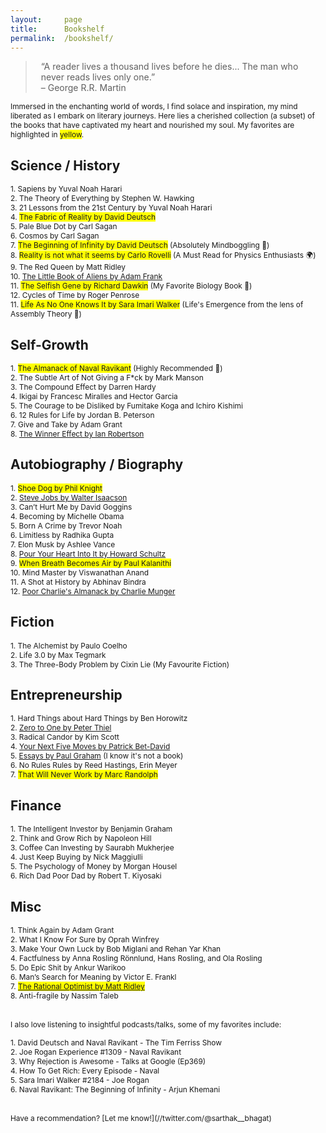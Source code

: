 ```yaml
---
layout:     page
title:      Bookshelf
permalink:  /bookshelf/
---
```


<style type="text/css">
    strong {
        color: #3498db;
        font-weight: 400;
    }
    blockquote {
        padding: 0px 23px;
    }
</style>

> “A reader lives a thousand lives before he dies... The man who never reads lives only one.”  
> – George R.R. Martin

<span style="font-size: 85%;">Immersed in the enchanting world of words, I find solace and inspiration, my mind liberated as I embark on literary journeys.
Here lies a cherished collection (a subset) of the books that have captivated my heart and nourished my soul. My favorites are highlighted in <span style="background-color: yellow;">yellow</span>.</span><br>

## Science / History

<span style="font-size: 85%;">1. Sapiens by Yuval Noah Harari</span><br>
<span style="font-size: 85%;">2. The Theory of Everything by Stephen W. Hawking</span><br>
<span style="font-size: 85%;">3. 21 Lessons from the 21st Century by Yuval Noah Harari</span><br>
<span style="font-size: 85%;">4. <span style="background-color: yellow;">The Fabric of Reality by David Deutsch</span></span><br>
<span style="font-size: 85%;">5. Pale Blue Dot by Carl Sagan</span><br>
<span style="font-size: 85%;">6. Cosmos by Carl Sagan</span><br>
<span style="font-size: 85%;">7. <span style="background-color: yellow;">The Beginning of Infinity by David Deutsch</span> (Absolutely Mindboggling
🤯)</span><br>
<span style="font-size: 85%;">8. <span style="background-color: yellow;">Reality is not what it seems by Carlo Rovelli</span> (A Must Read for Physics Enthusiasts 🌍)</span><br>
<span style="font-size: 85%;">9. The Red Queen by Matt Ridley</span><br>
<span style="font-size: 85%;">10. <a href="https://sarthak268.github.io/bookshelf/aliens/">The Little Book of Aliens by Adam Frank</a></span><br>
<span style="font-size: 85%;">11. <span style="background-color: yellow;">The Selfish Gene by Richard Dawkin</span> (My Favorite Biology Book 🧬)</span><br>
<span style="font-size: 85%;">12. Cycles of Time by Roger Penrose</span><br>
<span style="font-size: 85%;">11. <span style="background-color: yellow;">Life As No One Knows It by Sara Imari Walker</span> (Life's Emergence from the lens of Assembly Theory 🌿)</span><br>

## Self-Growth

<span style="font-size: 85%;">1. <span style="background-color: yellow;">The Almanack of Naval Ravikant</span> (Highly Recommended 🧠)</span><br>
<span style="font-size: 85%;">2. The Subtle Art of Not Giving a F*ck by Mark Manson</span><br>
<span style="font-size: 85%;">3. The Compound Effect by Darren Hardy</span><br>
<span style="font-size: 85%;">4. Ikigai by Francesc Miralles and Hector Garcia</span><br>
<span style="font-size: 85%;">5. The Courage to be Disliked by Fumitake Koga and Ichiro Kishimi</span><br>
<span style="font-size: 85%;">6. 12 Rules for Life by Jordan B. Peterson</span><br>
<span style="font-size: 85%;">7. Give and Take by Adam Grant</span><br>
<span style="font-size: 85%;">8. <a href="https://sarthak268.github.io/bookshelf/winner_effect/">The Winner Effect by Ian Robertson</a></span><br>

## Autobiography / Biography

<span style="font-size: 85%;">1. <span style="background-color: yellow;">Shoe Dog by Phil Knight</span></span><br>
<span style="font-size: 85%;">2. <a href="https://sarthak268.github.io/bookshelf/steve_jobs/">Steve Jobs by Walter Isaacson</a></span><br>
<span style="font-size: 85%;">3. Can’t Hurt Me by David Goggins</span><br>
<span style="font-size: 85%;">4. Becoming by Michelle Obama</span><br>
<span style="font-size: 85%;">5. Born A Crime by Trevor Noah</span><br>
<span style="font-size: 85%;">6. Limitless by Radhika Gupta</span><br>
<span style="font-size: 85%;">7. Elon Musk by Ashlee Vance</span><br>
<span style="font-size: 85%;">8. <a href="https://sarthak268.github.io/bookshelf/starbucks/">Pour Your Heart Into It by Howard Schultz</a></span><br>
<span style="font-size: 85%;">9. <span style="background-color: yellow;">When Breath Becomes Air by Paul Kalanithi</span></span><br>
<span style="font-size: 85%;">10. Mind Master by Viswanathan Anand</span><br>
<span style="font-size: 85%;">11. A Shot at History by Abhinav Bindra</span><br>
<span style="font-size: 85%;">12. <a href="https://sarthak268.github.io/bookshelf/charlie/">Poor Charlie's Almanack by Charlie Munger</a></span><br>

## Fiction

<span style="font-size: 85%;">1. The Alchemist by Paulo Coelho</span><br>
<span style="font-size: 85%;">2. Life 3.0 by Max Tegmark</span><br>
<span style="font-size: 85%;">3. The Three-Body Problem by Cixin Lie (My Favourite Fiction)</span><br>

## Entrepreneurship

<span style="font-size: 85%;">1. Hard Things about Hard Things by Ben Horowitz</span><br>
<span style="font-size: 85%;">2. <a href="https://sarthak268.github.io/bookshelf/zero_to_one/">Zero to One by Peter Thiel</a></span><br>
<span style="font-size: 85%;">3. Radical Candor by Kim Scott</span><br>
<span style="font-size: 85%;">4. <a href="https://sarthak268.github.io/bookshelf/five_moves_ahead/">Your Next Five Moves by Patrick Bet-David</a></span><br>
<span style="font-size: 85%;">5. <a href="https://sarthak268.github.io/bookshelf/zero_to_one/">Essays by Paul Graham</a> (I know it's not a book)</span><br>
<span style="font-size: 85%;">6. No Rules Rules by Reed Hastings, Erin Meyer</span><br>
<span style="font-size: 85%;">7. <span style="background-color: yellow;">That Will Never Work by Marc Randolph</span></span><br>

## Finance

<span style="font-size: 85%;">1. The Intelligent Investor by Benjamin Graham</span><br>
<span style="font-size: 85%;">2. Think and Grow Rich by Napoleon Hill</span><br>
<span style="font-size: 85%;">3. Coffee Can Investing by Saurabh Mukherjee</span><br>
<span style="font-size: 85%;">4. Just Keep Buying by Nick Maggiulli</span><br>
<span style="font-size: 85%;">5. The Psychology of Money by Morgan Housel</span><br>
<span style="font-size: 85%;">6. Rich Dad Poor Dad by Robert T. Kiyosaki</span><br>

## Misc

<span style="font-size: 85%;">1. Think Again by Adam Grant</span><br>
<span style="font-size: 85%;">2. What I Know For Sure by Oprah Winfrey</span><br>
<span style="font-size: 85%;">3. Make Your Own Luck by Bob Miglani and Rehan Yar Khan</span><br>
<span style="font-size: 85%;">4. Factfulness by Anna Rosling Rönnlund, Hans Rosling, and Ola Rosling</span><br>
<span style="font-size: 85%;">5. Do Epic Shit by Ankur Warikoo</span><br>
<span style="font-size: 85%;">6. Man’s Search for Meaning by Victor E. Frankl</span><br>
<span style="font-size: 85%;">7. <span style="background-color: yellow;"><a href="https://sarthak268.github.io/bookshelf/rational_optimist/">The Rational Optimist by Matt Ridley</a></span></span><br>
<span style="font-size: 85%;">8. Anti-fragile by Nassim Taleb</span><br>
<br>

<span style="font-size: 85%;">I also love listening to insightful podcasts/talks, some of my favorites include:</span><br>

<span style="font-size: 85%;">1. David Deutsch and Naval Ravikant - The Tim Ferriss Show</span><br>
<span style="font-size: 85%;">2. Joe Rogan Experience #1309 - Naval Ravikant</span><br>
<span style="font-size: 85%;">3. Why Rejection is Awesome - Talks at Google (Ep369)</span><br>
<span style="font-size: 85%;">4. How To Get Rich: Every Episode - Naval</span><br>
<span style="font-size: 85%;">5. Sara Imari Walker #2184 - Joe Rogan</span><br>
<span style="font-size: 85%;">6. Naval Ravikant: The Beginning of Infinity - Arjun Khemani</span><br>

<!-- <span style="font-size: 85%;">Some of my favorite blogs include:</span><br>

<span style="font-size: 85%;">1. <a href="https://paulgraham.com/wealth.html#:~:text=To%20get%20rich%20you%20need,make%20have%20a%20big%20effect.">How To Make Wealth by Paul Graham (May 2004)</a></span><br> -->


<!-- All of these books are exceptional, for which I consider myself lucky to have read them and to be in the midst of friends who continue to provide a steady stream of recommendations. The ones that truly expanded my thinking at the time of reading are highlighted in blue.

> “A reader lives a thousand lives before he dies... The man who never reads lives only one.”  
> – George R.R. Martin

1. __[The Harry Potter series](https://www.goodreads.com/series/45175-harry-potter)__ by Joanne Kathleen Rowling

1. [The Kite Runner](https://www.goodreads.com/book/show/437129.The_Kite_Runner) by Khaled Hosseini

1. __[The Martian](https://www.goodreads.com/book/show/18007564-the-martian)__ by Andy Weir

1. [Surely You're Joking, Mr. Feynman!](https://www.goodreads.com/book/show/9803995-surely-you-re-joking-mr-feynman-adventures-of-a-curious-character) by Richard Feynman

1. __[The Fountainhead](https://www.goodreads.com/book/show/2122.The_Fountainhead)__ by Ayn Rand

1. [Atlas Shrugged](https://www.goodreads.com/book/show/662.Atlas_Shrugged) by Ayn Rand

1. [Zero to One](https://www.goodreads.com/book/show/18050143-zero-to-one) by Peter Thiel

1. [The Most Human Human](https://www.goodreads.com/book/show/8884400-the-most-human-human) by Brian Christian

    A record of Brian Christian's experiences in his quest for the prize of the interlocutor voted to be the human most times in the 2009 Turing Test. He thoroughly explores a deeper question of what our philosophical, biological, neurological, moral, linguistic traits are that set us apart from our artificial counterparts.

1. [The Unbearable Lightness of Being](https://www.goodreads.com/book/show/9717.The_Unbearable_Lightness_of_Being) by Milan Kundera

1. [The Four Tendencies](https://www.goodreads.com/book/show/33566873-the-four-tendencies) by Gretchen Rubin

1. __[The Elephant in the Brain: Hidden Motives in Everyday Life](https://www.goodreads.com/book/show/28820444-the-elephant-in-the-brain)__ by Kevin Simler &amp; Robin Hanson
    
    By far one of the most (almost depressingly) influential books I've read in a while. Operates at an extreme density of insights / reality-check moments on a spectrum of topics from everyday life -- art, charity, politics, education, religion, medicine, etc.  
    
    Chapters follow a simple framework -- begin with observations of usual human activities (going to school / voting in elections / taking medicines, etc.), then describe why people think they do what they do (to get educated / to elect effective leaders / to keep healthy, etc.), then point out obvious loopholes in how activities don't align with stated goals, and finally propose an alternative causal hidden motive that explains behavior better than the publicly stated one.  
    
    You might or might not like what's said, but the observations of lack of alignment between stated motives and behavior do help build an accurate world model.

1. __[The Three-Body Problem](https://www.goodreads.com/book/show/20518872-the-three-body-problem)__ by Cixin Liu

1. [The Uninhabitable Earth](https://www.goodreads.com/book/show/41552709-the-uninhabitable-earth) by David Wallace-Wells

1. [Gödel, Escher, Bach](https://www.goodreads.com/book/show/24113.G_del_Escher_Bach) by Douglas Hofstadter

1. __[How to Avoid a Climate Disaster](https://www.goodreads.com/book/show/52275335-how-to-avoid-a-climate-disaster)__ by Bill Gates -->

<!-- 1. [Thinking, Fast and Slow](https://www.goodreads.com/book/show/11468377-thinking-fast-and-slow) by Daniel Kahneman

1. [The Undoing Project: A Friendship That Changed Our Minds](https://www.goodreads.com/book/show/35631386-the-undoing-project) by Michael Lewis

1. [Creative Selection: Inside Apple's Design Process During the Golden Age of Steve Jobs](https://www.goodreads.com/book/show/37638098-creative-selection) by Ken Kocienda

1. [Minimal Selfhood and the Origins of Consciousness](https://www.goodreads.com/book/show/40846077-minimal-selfhood-and-the-origins-of-consciousness) by Rupert Glasgow -->

<br>
<span style="font-size: 85%;">Have a recommendation? [Let me know!](//twitter.com/@sarthak__bhagat)</span><br>
